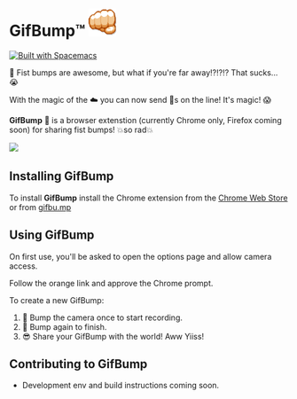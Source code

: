 # GifBump:tm: <img src="/dist/extension/icon.png" width="50" style="-15px"/>

   [![Built with Spacemacs](https://cdn.rawgit.com/syl20bnr/spacemacs/442d025779da2f62fc86c2082703697714db6514/assets/spacemacs-badge.svg)](http://github.com/syl20bnr/spacemacs)

:facepunch: Fist bumps are awesome, but what if you're far away:interrobang::interrobang::interrobang: That sucks... :sob:

With the magic of the :cloud: you can now send :facepunch:s on the line! It's magic! :scream:

**GifBump** :facepunch: is a browser extenstion (currently Chrome only, Firefox coming soon) for sharing fist bumps! :boom:so rad:boom:

<img src="http://i.imgur.com/Ye6OKwG.gif" width="500"/>

## Installing GifBump
To install **GifBump** install the Chrome extension from the [Chrome Web Store](https://chrome.google.com/webstore/detail/gifbump/bacfjdhpbcepapbkibpdmpaikphomene) or from [gifbu.mp](http://gifbu.mp/)

## Using GifBump
On first use, you'll be asked to open the options page and allow camera access.

Follow the orange link and approve the Chrome prompt.

To create a new GifBump:

1. :facepunch: Bump the camera once to start recording.
2. :facepunch: Bump again to finish.
3. :sunglasses: Share your GifBump with the world! Aww Yiiss!

## Contributing to GifBump
* Development env and build instructions coming soon.
